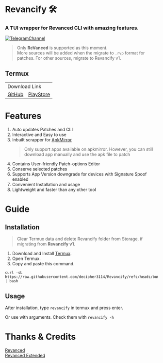 # Revancify 🛠️
### A TUI wrapper for Revanced CLI with amazing features.

[![TelegramChannel](https://img.shields.io/badge/Telegram_Support_Chat-2CA5E0?style=for-the-badge&logo=Telegram&logoColor=FFFFFF)](https://t.me/decipher_projects)

> Only **ReVanced** is supported as this moment.  
> More sources will be added when the migrate to `.rvp` format for patches.
> For other sources, migrate to Revancify v1.

## Termux

<table>
  <tr>
    <td colspan="2">Download Link</td>
  </tr>
  <tr>
    <td><a href="https://github.com/termux/termux-app/releases/latest">GitHub</a></td>
    <td><a href="https://play.google.com/store/apps/details?id=com.termux">PlayStore</a></td>
  </tr>
</table>


# Features
1. Auto updates Patches and CLI
2. Interactive and Easy to use
3. Inbuilt scrapper for [ApkMirror](https://apkmirror.com)
    > Only support apps available on apkmirror. However, you can still download app manually and use the apk file to patch
4. Contains User-friendly Patch-options Editor
5. Conserve selected patches
6. Supports App Version downgrade for devices with Signature Spoof enabled
7. Convenient Installation and usage
6. Lightweight and faster than any other tool

# Guide

## Installation
> Clear Termux data and delete Revancify folder from Storage, if migrating from **Revancify v1**.
1. Download and Install [Termux](#termux).
2. Open Termux.
3. Copy and paste this command.
```
curl -sL https://raw.githubusercontent.com/decipher3114/Revancify/refs/heads/bump/v2.0/install.sh | bash
```

## Usage
After installation, type `revancify` in termux and press enter.  

Or use with arguments. Check them with `revancify -h`

# Thanks & Credits
[Revanced](https://github.com/revanced)  
[Revanced Extended](https://github.com/inotia00)  
